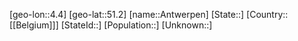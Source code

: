 ﻿---
location: [51.2,4.4]
mapzoom: [7,12] 
mapmarker: city 
type: City
tags:
- geo/City


SpocWebEntityId: 28837
isDeleted: false
confidential: public

---
[geo-lon::4.4]
[geo-lat::51.2]
[name::Antwerpen]
[State::]
[Country::[[Belgium]]]
[StateId::]
[Population::]
[Unknown::]

